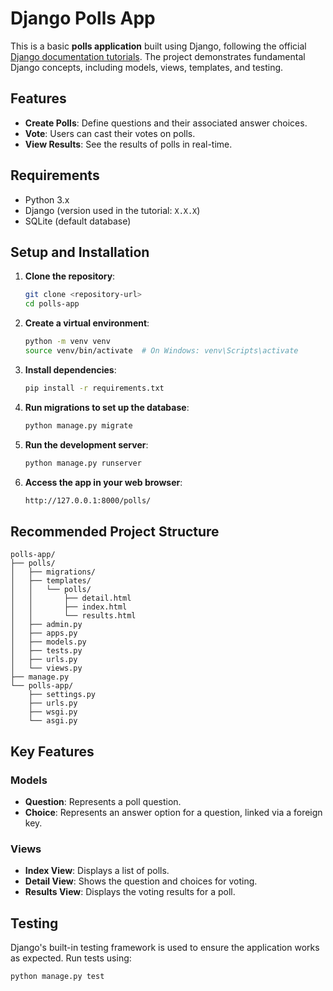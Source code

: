 # Django Polls App

This is a basic **polls application** built using Django, following the official [Django documentation tutorials](https://docs.djangoproject.com/en/stable/intro/tutorial01/). The project demonstrates fundamental Django concepts, including models, views, templates, and testing.

## Features

- **Create Polls**: Define questions and their associated answer choices.
- **Vote**: Users can cast their votes on polls.
- **View Results**: See the results of polls in real-time.

## Requirements

- Python 3.x
- Django (version used in the tutorial: `X.X.X`)
- SQLite (default database)

## Setup and Installation

1. **Clone the repository**:

    ```bash
    git clone <repository-url>
    cd polls-app
    ```

2. **Create a virtual environment**:

   ```bash
   python -m venv venv
   source venv/bin/activate  # On Windows: venv\Scripts\activate
   ```

3. **Install dependencies**:

   ```bash
   pip install -r requirements.txt
   ```

4. **Run migrations to set up the database**:

   ```bash
   python manage.py migrate
   ```

5. **Run the development server**:

   ```bash
   python manage.py runserver
   ```

6. **Access the app in your web browser**:

   ```bash
   http://127.0.0.1:8000/polls/
   ```

## Recommended Project Structure

```
polls-app/
├── polls/
│   ├── migrations/
│   ├── templates/
│   │   └── polls/
│   │       ├── detail.html
│   │       ├── index.html
│   │       └── results.html
│   ├── admin.py
│   ├── apps.py
│   ├── models.py
│   ├── tests.py
│   ├── urls.py
│   └── views.py
├── manage.py
└── polls-app/
    ├── settings.py
    ├── urls.py
    ├── wsgi.py
    └── asgi.py
```

## Key Features
### Models
- **Question**: Represents a poll question.
- **Choice**: Represents an answer option for a question, linked via a foreign key.

### Views
- **Index View**: Displays a list of polls.
- **Detail View**: Shows the question and choices for voting.
- **Results View**: Displays the voting results for a poll.

## Testing
Django's built-in testing framework is used to ensure the application works as expected. Run tests using:

```bash
python manage.py test
```


